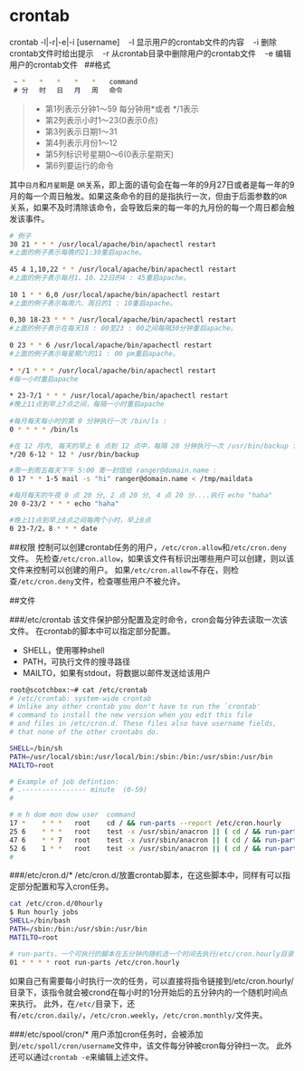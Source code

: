 # crontab
crontab -l|-r|-e|-i [username]
   -l 显示用户的crontab文件的内容
   -i 删除crontab文件时给出提示
   -r 从crontab目录中删除用户的crontab文件
   -e 编辑用户的crontab文件
  
##格式

```sh
 ~ *　　*　　*　　*　　*　　command
 # 分　 时　 日　 月　 周　 命令
```
>* 第1列表示分钟1～59 每分钟用*或者 */1表示
>* 第2列表示小时1～23(0表示0点)
>* 第3列表示日期1～31
>* 第4列表示月份1～12
>* 第5列标识号星期0～6(0表示星期天)
>* 第6列要运行的命令

其中`日月`和`月星期`是 `OR`关系，即上面的语句会在每一年的9月27日或者是每一年的9月的每一个周日触发。如果这条命令的目的是指执行一次，但由于后面参数的`OR`关系，如果不及时清除该命令，会导致后来的每一年的九月份的每一个周日都会触发该事件。

```sh
# 例子
30 21 * * * /usr/local/apache/bin/apachectl restart
#上面的例子表示每晚的21:30重启apache。
  
45 4 1,10,22 * * /usr/local/apache/bin/apachectl restart
#上面的例子表示每月1、10、22日的4 : 45重启apache。
  
10 1 * * 6,0 /usr/local/apache/bin/apachectl restart
#上面的例子表示每周六、周日的1 : 10重启apache。
  
0,30 18-23 * * * /usr/local/apache/bin/apachectl restart
#上面的例子表示在每天18 : 00至23 : 00之间每隔30分钟重启apache。
  
0 23 * * 6 /usr/local/apache/bin/apachectl restart
#上面的例子表示每星期六的11 : 00 pm重启apache。
  
* */1 * * * /usr/local/apache/bin/apachectl restart
#每一小时重启apache
  
* 23-7/1 * * * /usr/local/apache/bin/apachectl restart
#晚上11点到早上7点之间，每隔一小时重启apache
  
#每月每天每小时的第 0 分钟执行一次 /bin/ls :
0 * * * * /bin/ls

#在 12 月内, 每天的早上 6 点到 12 点中，每隔 20 分钟执行一次 /usr/bin/backup :
*/20 6-12 * 12 * /usr/bin/backup

#周一到周五每天下午 5:00 寄一封信给 ranger@domain.name :
0 17 * * 1-5 mail -s "hi" ranger@domain.name < /tmp/maildata

#每月每天的午夜 0 点 20 分, 2 点 20 分, 4 点 20 分....执行 echo "haha"
20 0-23/2 * * * echo "haha"

#晚上11点到早上8点之间每两个小时，早上8点
0 23-7/2，8 * * * date
```

##权限
控制可以创建crontab任务的用户，`/etc/cron.allow`和`/etc/cron.deny`文件。
先检查`/etc/cron.allow`，如果该文件有标识出哪些用户可以创建，则以该文件来控制可以创建的用户。
如果`/etc/cron.allow`不存在，则检查`/etc/cron.deny`文件，检查哪些用户不被允许。

##文件

###/etc/crontab
该文件保护部分配置及定时命令，cron会每分钟去读取一次该文件。
在crontab的脚本中可以指定部分配置。

* SHELL，使用哪种shell
* PATH，可执行文件的搜寻路径
* MAILTO，如果有stdout，将数据以邮件发送给该用户

```sh
root@scotchbox:~# cat /etc/crontab
# /etc/crontab: system-wide crontab
# Unlike any other crontab you don't have to run the `crontab'
# command to install the new version when you edit this file
# and files in /etc/cron.d. These files also have username fields,
# that none of the other crontabs do.

SHELL=/bin/sh
PATH=/usr/local/sbin:/usr/local/bin:/sbin:/bin:/usr/sbin:/usr/bin
MAILTO=root

# Example of job defintion:
# .---------------- minute	(0-59)
#

# m h dom mon dow user 	command
17 *   	* * *  	root    cd / && run-parts --report /etc/cron.hourly
25 6   	* * *  	root   	test -x /usr/sbin/anacron || ( cd / && run-parts --report /etc/cron.daily )
47 6   	* * 7  	root   	test -x /usr/sbin/anacron || ( cd / && run-parts --report /etc/cron.weekly )
52 6   	1 * *  	root   	test -x /usr/sbin/anacron || ( cd / && run-parts --report /etc/cron.monthly )
#
```

###/etc/cron.d/*
/etc/cron.d/放置crontab脚本，在这些脚本中，同样有可以指定部分配置和写入cron任务。

```sh
cat /etc/cron.d/0hourly
$ Run hourly jobs
SHELL=/bin/bash
PATH=/sbin:/bin:/usr/sbin:/usr/bin
MATILTO=root

# run-parts，一个可执行的脚本在五分钟内随机选一个时间去执行/etc/cron.hourly目录内所有的文件
01 * * * * root run-parts /etc/cron.hourly
```

如果自己有需要每小时执行一次的任务，可以直接将指令链接到/etc/cron.hourly/目录下，该指令就会被crond在每小时的1分开始后的五分钟内的一个随机时间点来执行。
此外，在`/etc/`目录下，还有`/etc/cron.daily/`，`/etc/cron.weekly`，`/etc/cron.monthly/`文件夹。


###/etc/spool/cron/*
用户添加cron任务时，会被添加到`/etc/spoll/cron/username`文件中，该文件每分钟被cron每分钟扫一次。
此外还可以通过`crontab -e`来编辑上述文件。














































